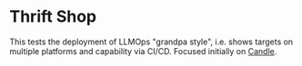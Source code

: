 # Thrift Shop

This tests the deployment of LLMOps "grandpa style", i.e. shows targets on multiple platforms and capability via CI/CD.  Focused initially on [Candle](https://github.com/huggingface/candle).



